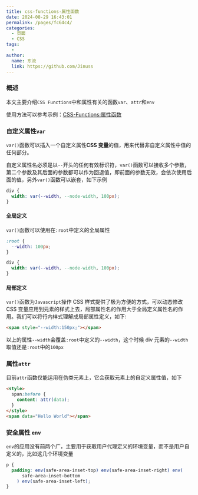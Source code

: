 ```yaml
---
title: css-functions-属性函数
date: 2024-08-29 16:43:01
permalink: /pages/fc64c4/
categories:
  - 页面
  - CSS
tags:
  -
author:
  name: 东流
  link: https://github.com/Jinuss
---
```


### 概述

本文主要介绍`CSS Functions`中和属性有关的函数`var`、`attr`和`env`

使用方法可以参考示例：[CSS-Functions:属性函数](https://codepen.io/jinuss/pen/rNErKGz)

### 自定义属性`var`

`var()`函数可以插入一个自定义属性**CSS 变量**的值，用来代替非自定义属性中值的任何部分。

自定义属性名必须是以`--`开头的任何有效标识符，`var()`函数可以接收多个参数，第二个参数及其后面的参数都可以作为回退值，即前面的参数无效，会依次使用后面的值，另外`var()`函数可以嵌套，如下示例

```css
div {
  width: var(--width, --node-width, 100px);
}
```

#### 全局定义

`var()`函数可以使用在`:root`中定义的全局属性

```css
:root {
  --width: 100px;
}

div {
  width: var(--width, --node-width, 100px);
}
```

#### 局部定义

`var()`函数为`Javascript`操作 CSS 样式提供了极为方便的方式，可以动态修改 CSS 变量应用到元素的样式上去，局部属性名的作用大于全局定义属性名的作用。我们可以将行内样式理解成局部属性定义，如下:

```html
<span style="--width:150px;"></span>
```

以上的属性`--width`会覆盖`:root`中定义的`--width`，这个时候 div 元素的`--width`取值还是`:root`中的`100px`

### 属性`attr`

目前`attr`函数仅能运用在伪类元素上，它会获取元素上的自定义属性值，如下

```html
<style>
  span:before {
    content: attr(data);
  }
</style>
<span data="Hello World"></span>
```

### 安全属性 `env`

`env`的应用没有前两个广，主要用于获取用户代理定义的环境变量，而不是用户自定义的，比如这几个环境变量

```css
p {
  padding: env(safe-area-inset-top) env(safe-area-inset-right) env(
      safe-area-inset-bottom
    ) env(safe-area-inset-left);
}
```
